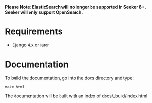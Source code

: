 **Please Note: ElasticSearch will no longer be supported in Seeker 8+.  Seeker will only support OpenSearch.**

Requirements
============

  * Django 4.x or later


Documentation
=============

To build the documentation, go into the docs directory and type:

    make html

The documentation will be built with an index of docs/_build/index.html
